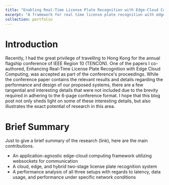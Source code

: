 ```yaml
---
title: "Enabling Real-Time License Plate Recognition with Edge-Cloud Computing"
excerpt: "A framework for real time license plate recognition with edge-cloud computing"
collection: portfolio
---
```

# Introduction
Recently, I had the great privilege of travelling to Hong Kong for the annual flagship conference of IEEE Region 10 (TENCON). One of the papers I co-authored, Enhancing Real-Time License Plate Recognition with Edge Cloud Computing, was accepted as part of the conference's proceedings. While the conference paper contains the relevant results and details regarding the performance and design of our proposed systems, there are a few tangential and interesting details that were not included due to the brevity required in adhering to the 6-page conference format. I hope that this blog post not only sheds light on some of these interesting details, but also illustrates the exact potential of research in this area. 
# Brief Summary
Just to give a brief summary of the research (link), here are the main contributions.
- An application-agnostic edge-cloud computing framework utilizing websockets for communication
- A cloud, edge, and hybrid two-stage license plate recognition system 
- A performance analysis of all three setups with regards to latency, data usage, and performance under specific network conditions